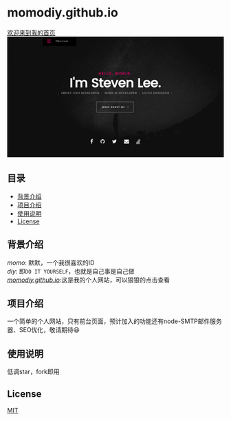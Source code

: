 # **momodiy.github.io**

[欢迎来到我的首页](https://momodiy.github.io)
![first-page](images/redeme1.jpg)

## 目录  
* [背景介绍](#背景介绍)  
* [项目介绍](#项目介绍)  
* [使用说明](#使用说明)
* [License](#License)  

<a name="背景介绍"></a>  
## 背景介绍 

*momo*: 默默，一个我很喜欢的ID<br>
*diy*: 即`DO IT YOURSELF`，也就是自己事是自己做<br>
*[momodiy.github.io](https://momodiy.github.io/)*:这是我的个人网站，可以狠狠的点击查看


<a name="项目介绍"></a>  
## 项目介绍 
一个简单的个人网站，只有前台页面，预计加入的功能还有node-SMTP邮件服务器、SEO优化，敬请期待😆

<a name="使用说明"></a>  
## 使用说明

低调star，fork即用

<a name="License"></a>  
## License
[MIT](#License)